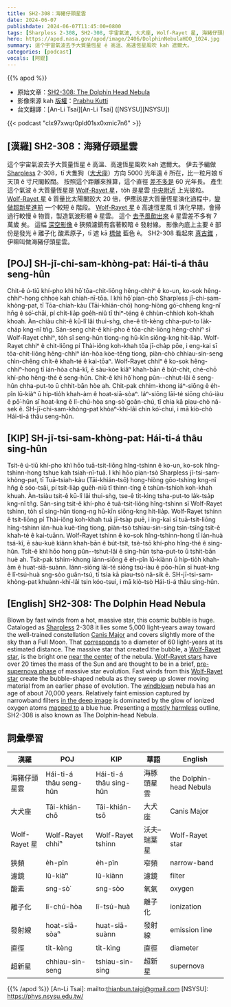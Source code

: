 ```yaml
---
title: SH2-308：海豬仔頭星雲
date: 2024-06-07
publishdate: 2024-06-07T11:45:00+0800
tags: [Sharpless 2-308, SH2-308, 宇宙氣波, 大犬座, Wolf-Rayet 星, 海豬仔頭星雲, 超新星, 恆星風, 恆星演化]
hero: https://apod.nasa.gov/apod/image/2406/DolphinNebulaHOO_1024.jpg
summary: 這个宇宙氣波去予大質量恆星 ê 高溫、高速恆星風吹 kah 遮爾大。
categories: [podcast]
vocals: [阿錕]
---
```


{{% apod %}}

- 原始文章：[SH2-308: The Dolphin Head Nebula](https://apod.nasa.gov/apod/ap240607.html)
- 影像來源 kah [版權][copyright]：[Prabhu Kutti](https://prabhuastrophotography.com/)
- 台文翻譯：[An-Li Tsai][An-Li Tsai] ([NSYSU][NSYSU])

{{< podcast "clx97xwqr0pld01sx0xmic7n6" >}}

## [漢羅] SH2-308：海豬仔頭星雲
這个宇宙氣波去予大質量恆星 ê 高溫、高速恆星風吹 kah 遮爾大。
伊去予編做 [Sharpless][Sharpless] 2-308，tī 大隻狗（[大犬座][Canis Major]）方向 5000 光年遠 ê 所在，比一粒月娘 tī 天頂 ê 寸尺閣較闊。
按照這个距離來推算，這个直徑 [差不多是][corresponds] 60 光年長。
產生這个氣波 ê 大質量恆星是 [Wolf-Rayet 星][Wolf-Rayet star 1]，to̍h 是星雲 [中央附近][near the center] 上光彼粒。
[Wolf-Rayet 星][Wolf-Rayet stars] ê 質量比太陽閣跤大 20 倍，伊應該是大質量恆星演化過程中，[變做超新星進前][pre-supernova phase] 一个較短 ê 階段。
[Wolf-Rayet 星][Wolf-Rayet star 2] ê 高速恆星風 tī 演化早期，會掃過行較慢 ê 物質，製造氣波形體 ê 星雲。
這个 [去予風歕出來][windblown] ê 星雲差不多有 7 萬歲 矣。
這幅 [深空影像][in the deep image] ê 狹頻濾鏡有翕著較暗 ê 發射線。
影像內底上主要 ê 部份是發光 ê 離子化 酸素原子，tī 遮 kā [標做][mapped to] 藍色 ê。
SH2-308 看起來 [真古錐][mostly harmless] ，伊嘛叫做海豬仔頭星雲。

## [POJ] SH-jī-chi-sam-khòng-pat: Hái-ti-á thâu seng-hûn
Chit-ê ú-tiū khí-pho khì hō͘ tōa-chit-liōng hêng-chhiⁿ ê ko-un, ko-sok hêng-chhiⁿ-hong chhoe kah chiah-nī-tōa.
I khì hō͘ pian-chò Sharpless jī-chi-sam-khòng-pat, tī Tōa-chiah-kàu (Tāi-khián-chō) hong-hiòng gō͘-chheng kng-nî hn̄g ê só͘-chāi, pí chi̍t-lia̍p goe̍h-niû tī thiⁿ-téng ê chhùn-chhioh koh-khah khoah.
Àn-chiàu chit-ê kū-lî lâi thui-sǹg, che-ê ti̍t-kèng chha-put-to la̍k-cha̍p kng-nî tn̂g.
Sán-seng chit-ê khí-pho ê tōa-chit-liōng hêng-chhiⁿ sī Wolf-Rayet chhiⁿ, to̍h sī seng-hûn tiong-ng hū-kīn siōng-kng hit-lia̍p.
Wolf-Rayet chhiⁿ ê chit-liōng pí Thài-iông koh-khah tōa jī-cha̍p pōe, i eng-kai sī tōa-chit-liōng hêng-chhiⁿ ián-hòa kòe-têng tiong, piàn-chò chhiau-sin-seng chìn-chêng chi̍t-ê khah-té ê kai-tōaⁿ.
Wolf-Rayet chhiⁿ ê ko-sok hêng-chhiⁿ-hong tī ián-hòa chá-kî, ē sàu-kòe kiâⁿ khah-bān ê bu̍t-chit, chè-chō khí-pho hêng-thé ê seng-hûn.
Chi̍t-ê khì hō͘ hong pûn--chhut-lâi ê seng-hûn chha-put-to ū chhit-bān hòe ah.
Chit-pak chhim-khong iáⁿ-siōng ê e̍h-pîn lū-kiàⁿ ū hip-tio̍h khah-àm ê hoat-siā-sòaⁿ.
Iáⁿ-siōng lāi-té siōng chú-iàu ê pō͘-hūn sī hoat-kng ê lî-chú-hòa sng-sò͘ goân-chú, tī chia kā piau-chò nâ-sek ê.
SH-jī-chi-sam-khòng-pat khòaⁿ-khí-lâi chin kó͘-chui, i mā kiò-chò Hái-ti-á thâu seng-hûn.

## [KIP] SH-jī-tsi-sam-khòng-pat: Hái-ti-á thâu sing-hûn
Tsit-ê ú-tiū khí-pho khì hōo tuā-tsit-liōng hîng-tshinn ê ko-un, ko-sok hîng-tshinn-hong tshue kah tsiah-nī-tuā.
I khì hōo pian-tsò Sharpless jī-tsi-sam-khòng-pat, tī Tuā-tsiah-kàu (Tāi-khián-tsō) hong-hiòng gōo-tshing kng-nî hn̄g ê sóo-tsāi, pí tsi̍t-lia̍p gue̍h-niû tī thinn-tíng ê tshùn-tshioh koh-khah khuah.
Àn-tsiàu tsit-ê kū-lî lâi thui-sǹg, tse-ê ti̍t-kìng tsha-put-to la̍k-tsa̍p kng-nî tn̂g.
Sán-sing tsit-ê khí-pho ê tuā-tsit-liōng hîng-tshinn sī Wolf-Rayet tshinn, to̍h sī sing-hûn tiong-ng hū-kīn siōng-kng hit-lia̍p.
Wolf-Rayet tshinn ê tsit-liōng pí Thài-iông koh-khah tuā jī-tsa̍p puē, i ing-kai sī tuā-tsit-liōng hîng-tshinn ián-huà kuè-tîng tiong, piàn-tsò tshiau-sin-sing tsìn-tsîng tsi̍t-ê khah-té ê kai-tuānn.
Wolf-Rayet tshinn ê ko-sok hîng-tshinn-hong tī ián-huà tsá-kî, ē sàu-kuè kiânn khah-bān ê bu̍t-tsit, tsè-tsō khí-pho hîng-thé ê sing-hûn.
Tsi̍t-ê khì hōo hong pûn--tshut-lâi ê sing-hûn tsha-put-to ū tshit-bān huè ah.
Tsit-pak tshim-khong iánn-siōng ê e̍h-pîn lū-kiànn ū hip-tio̍h khah-àm ê huat-siā-suànn.
Iánn-siōng lāi-té siōng tsú-iàu ê pōo-hūn sī huat-kng ê lî-tsú-huà sng-sòo guân-tsú, tī tsia kā piau-tsò nâ-sik ê.
SH-jī-tsi-sam-khòng-pat khuànn-khí-lâi tsin kóo-tsui, i mā kiò-tsò Hái-ti-á thâu sing-hûn.

## [English] SH2-308: The Dolphin Head Nebula
Blown by fast winds from a hot, massive star, this cosmic bubble is huge.
Cataloged as [Sharpless][Sharpless] 2-308 it lies some 5,000 light-years away toward the well-trained constellation [Canis Major][Canis Major] and covers slightly more of the sky than a Full Moon.
That [corresponds][corresponds] to a diameter of 60 light-years at its estimated distance.
The massive star that created the bubble, a [Wolf-Rayet star][Wolf-Rayet star 1], is the bright one [near the center][near the center] of the nebula.
[Wolf-Rayet stars][Wolf-Rayet stars] have over 20 times the mass of the Sun and are thought to be in a brief, [pre-supernova phase][pre-supernova phase] of massive star evolution.
Fast winds from this [Wolf-Rayet star][Wolf-Rayet star 2] create the bubble-shaped nebula as they sweep up slower moving material from an earlier phase of evolution.
The [windblown][windblown] nebula has an age of about 70,000 years.
Relatively faint emission captured by narrowband filters [in the deep image][in the deep image] is dominated by the glow of ionized oxygen atoms [mapped to][mapped to] a blue hue.
Presenting a [mostly harmless][mostly harmless] outline, SH2-308 is also known as The Dolphin-head Nebula.

## 詞彙學習

|漢羅|POJ|KIP|華語|English|
|-|-|-|-|-|
|海豬仔頭星雲|Hái-ti-á thâu seng-hûn|Hái-ti-á thâu sing-hûn|海豚頭星雲|the Dolphin-head Nebula|
|大犬座|Tāi-khián-chō|Tāi-khián-tsō|大犬座|Canis Major|
|Wolf-Rayet 星|Wolf-Rayet chhiⁿ|Wolf-Rayet tshinn|沃夫–瑞葉星|Wolf-Rayet star|
|狹頻|e̍h-pîn|e̍h-pîn|窄頻|narrow-band|
|濾鏡|lū-kiàⁿ|lū-kiànn|濾鏡|filter|
|酸素|sng-sò͘|sng-sòo|氧氣|oxygen|
|離子化|lî-chú-hòa|lî-tsú-huà|離子化|ionization|
|發射線|hoat-siā-sòaⁿ|huat-siā-suànn|發射線|emission line|
|直徑|ti̍t-kèng|ti̍t-kìng|直徑|diameter|
|超新星|chhiau-sin-seng|tshiau-sin-sing|超新星|supernova|

{{% /apod %}}
[An-Li Tsai]: mailto:thianbun.taigi@gmail.com
[NSYSU]: https://phys.nsysu.edu.tw/

[copyright]: https://apod.nasa.gov/apod/fap/lib/about_apod.html#srapply
[License3]: https://creativecommons.org/licenses/by/3.0/
[License2]:https://creativecommons.org/licenses/by-nc-nd/2.0/

[Sharpless]:http://galaxymap.org/cat/list/sharpless/301
[Canis Major]:https://en.wikipedia.org/wiki/Canis_Major
[corresponds]:http://chandra.harvard.edu/photo/scale_distance.html
[Wolf-Rayet star 1]:http://en.wikipedia.org/wiki/Wolf-Rayet_star
[near the center]:https://en.wikipedia.org/wiki/EZ_Canis_Majoris
[Wolf-Rayet stars]:http://earthsky.org/space/wolf-rayets-are-the-most-massive-and-brightest-stars-known
[pre-supernova phase]:https://apod.nasa.gov/apod/ap030325.html
[Wolf-Rayet star 2]:https://www.nasa.gov/image-feature/goddard/hubble-view-wolf-rayet-stars-intense-and-short-lived
[windblown]:https://apod.nasa.gov/apod/ap080522.html
[in the deep image]:https://www.astrobin.com/u11wkp/0/
[mapped to]:https://hubblesite.org/contents/articles/the-meaning-of-light-and-color
[mostly harmless]:https://www.goodreads.com/quotes/811-for-instance-on-the-planet-earth-man-had-always-assumed
